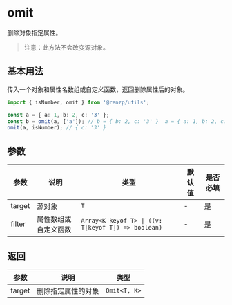 # omit

删除对象指定属性。

> 注意：此方法不会改变源对象。

## 基本用法

传入一个对象和属性名数组或自定义函数，返回删除属性后的对象。

```ts
import { isNumber, omit } from '@renzp/utils';

const a = { a: 1, b: 2, c: '3' };
const b = omit(a, ['a']); // b = { b: 2, c: '3' }  a = { a: 1, b: 2, c: '3' }
omit(a, isNumber); // { c: '3' }
```

## 参数


| 参数   | 说明                 | 类型                                               | 默认值 | 是否必填 |
| ------ | -------------------- | -------------------------------------------------- | ------ | -------- |
| target | 源对象               | `T`                                                | -      | 是       |
| filter | 属性数组或自定义函数 | `Array<K keyof T> \| ((v: T[keyof T]) => boolean)` | -      | 是       |


## 返回

| 参数   | 说明               | 类型         |
| ------ | ------------------ | ------------ |
| target | 删除指定属性的对象 | `Omit<T, K>` |
